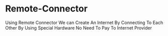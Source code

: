 # Remote-Connector
Using Remote Connector We can Create An Internet By Connecting To Each Other By Using Special Hardware No Need To Pay To Internet Provider
